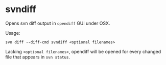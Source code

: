 # svndiff

Opens svn diff output in `opendiff` GUI under OSX.

Usage:

    svn diff --diff-cmd svndiff <optional filenames>

Lacking `<optional filenames>`, opendiff will be opened for every changed file that appears in `svn status`.